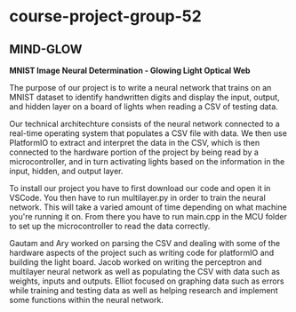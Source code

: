 # course-project-group-52
## MIND-GLOW
**MNIST Image Neural Determination - Glowing Light Optical Web**

The purpose of our project is to write a neural network that trains on an MNIST dataset to identify handwritten digits and display the input, output, and hidden layer on a board of lights when reading a CSV of testing data.

Our technical architechture consists of the neural network connected to a real-time operating system that populates a CSV file with data. We then use PlatformIO to extract and interpret the data in the CSV, which is then connected to the hardware portion of the project by being read by a microcontroller, and in turn activating lights based on the information in the input, hidden, and output layer.

To install our project you have to first download our code and open it in VSCode. You then have to run multilayer.py in order to train the neural network. This will take a varied amount of time depending on what machine you're running it on. From there you have to run main.cpp in the MCU folder to set up the microcontroller to read the data correctly. 

Gautam and Ary worked on parsing the CSV and dealing with some of the hardware aspects of the project such as writing code for platformIO and building the light board. Jacob worked on writing the perceptron and multilayer neural network as well as populating the CSV with data such as weights, inputs and outputs. Elliot focused on graphing data such as errors while training and testing data as well as helping research and implement some functions within the neural network.
